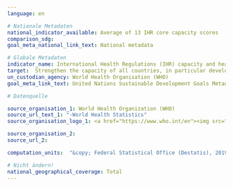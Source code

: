 ```yaml
---
language: en

# Nationale Metadaten
national_indicator_available: Average of 13 IHR core capacity scores
comparison_sdg:
goal_meta_national_link_text: National metadata

# Globale Metadaten
indicator_name: International Health Regulations (IHR) capacity and health emergency preparedness
target:  Strengthen the capacity of all countries, in particular developing countries, for early warning, risk reduction and management of national and global health risks
un_custodian_agency: World Health Organisation (WHO)
goal_meta_link_text: United Nations Sustainable Development Goals Metadata

# Datenquelle

source_organisation_1: World Health Organization (WHO)
source_url_text_1: "-World Health Statistics"
source_organisation_logo_1: <a href="https://www.who.int/en"><img src="https://g205sdgs.github.io/sdg-indicators/public/LogosEn/who.png" alt="Logo WHO" /></a>

source_organisation_2:
source_url_2:

computation_units:  "&copy; Federal Statistical Office (Destatis), 2019"

# Nicht ändern!
national_geographical_coverage: Total
---
```

